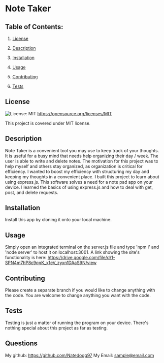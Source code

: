 # Note Taker

  ## Table of Contents:

  1. [License](#License)

  2. [Description](#Description)

  3. [Installation](#Installation)

  4. [Usage](#Usage)

  5. [Contributing](#Contributing)

  6. [Tests](#Tests)


  ## License

  ![License: MIT](https://img.shields.io/badge/License-MIT-yellow.svg) https://opensource.org/licenses/MIT

  This project is covered under MIT license.

  ## Description

  Note Taker is a convenient tool you may use to keep track of your thoughts. It is useful for a busy mind that needs help organizing their day / week. The user is able to write and delete notes. The motivation for this project was to help myself and others stay organized, as organization is critical for efficiency. I wanted to boost my efficiency with structuring my day and keeping my thoughts in a convenient place. I built this project to learn about using express.js. This software solves a need for a note pad app on your device. I learned the basics of using express.js and how to deal with get, post, and delete requests.

  ## Installation

  Install this app by cloning it onto your local machine.

  ## Usage

  Simply open an integrated terminal on the server.js file and type 'npm i' and 'node server' to host it on localhost:3001.
  A link showing the site's functionality is here: https://drive.google.com/file/d/1-SPN4m7hP8c9qpK_x1eV_zyxn1DAaS9N/view

  ## Contributing

  Please create a separate branch if you would like to change anything with the code. You are welcome to change anything you want with the code.

  ## Tests

  Testing is just a matter of running the program on your device. There's nothing special about this project as far as testing.

  ## Questions

  My github:
  https://github.com/Natedogg97
  My Email:
  sample@email.com
